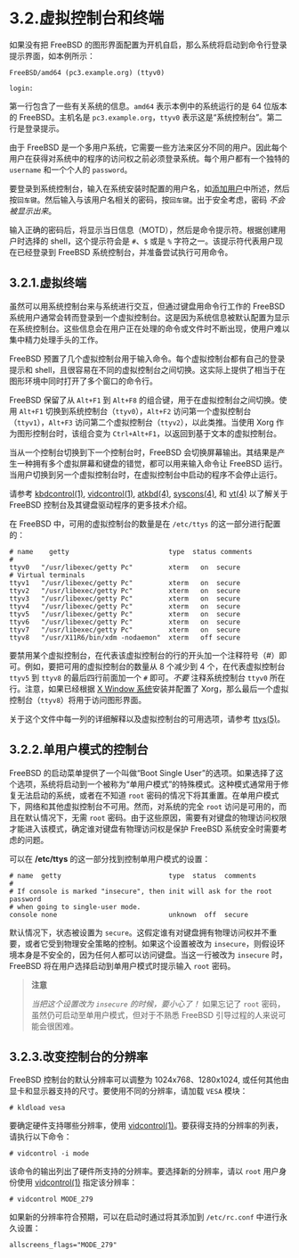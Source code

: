 # 3.2.虚拟控制台和终端

如果没有把 FreeBSD 的图形界面配置为开机自启，那么系统将启动到命令行登录提示界面，如本例所示：

```shell-sessionl
FreeBSD/amd64 (pc3.example.org) (ttyv0)

login:
```

第一行包含了一些有关系统的信息。`amd64` 表示本例中的系统运行的是 64 位版本的 FreeBSD。主机名是 `pc3.example.org`，`ttyv0` 表示这是“系统控制台”。第二行是登录提示。

由于 FreeBSD 是一个多用户系统，它需要一些方法来区分不同的用户。因此每个用户在获得对系统中的程序的访问权之前必须登录系统。每个用户都有一个独特的 `username` 和一个个人的 `password`。

要登录到系统控制台，输入在系统安装时配置的用户名，如[添加用户](https://docs.freebsd.org/en/books/handbook/bsdinstall/index.html#bsdinstall-addusers)中所述，然后按`回车键`。然后输入与该用户名相关的密码，按`回车键`。出于安全考虑，密码 _不会被显示出来_。

输入正确的密码后，将显示当日信息（MOTD），然后是命令提示符。根据创建用户时选择的 shell，这个提示符会是 `#`、`$` 或是 `%` 字符之一。该提示符代表用户现在已经登录到 FreeBSD 系统控制台，并准备尝试执行可用命令。

## 3.2.1.虚拟终端

虽然可以用系统控制台来与系统进行交互，但通过键盘用命令行工作的 FreeBSD 系统用户通常会转而登录到一个虚拟控制台。这是因为系统信息被默认配置为显示在系统控制台。这些信息会在用户正在处理的命令或文件时不断出现，使用户难以集中精力处理手头的工作。

FreeBSD 预置了几个虚拟控制台用于输入命令。每个虚拟控制台都有自己的登录提示和 shell，且很容易在不同的虚拟控制台之间切换。这实际上提供了相当于在图形环境中同时打开了多个窗口的命令行。

FreeBSD 保留了从 `Alt+F1` 到 `Alt+F8` 的组合键，用于在虚拟控制台之间切换。使用 `Alt+F1` 切换到系统控制台（`ttyv0`），`Alt+F2` 访问第一个虚拟控制台（`ttyv1`），`Alt+F3` 访问第二个虚拟控制台（`ttyv2`），以此类推。当使用 Xorg 作为图形控制台时，该组合变为 `Ctrl+Alt+F1`，以返回到基于文本的虚拟控制台。

当从一个控制台切换到下一个控制台时，FreeBSD 会切换屏幕输出。其结果是产生一种拥有多个虚拟屏幕和键盘的错觉，都可以用来输入命令让 FreeBSD 运行。当用户切换到另一个虚拟控制台时，在虚拟控制台中启动的程序不会停止运行。

请参考 [kbdcontrol(1)](https://www.freebsd.org/cgi/man.cgi?query=kbdcontrol&sektion=1&format=html), [vidcontrol(1)](https://www.freebsd.org/cgi/man.cgi?query=vidcontrol&sektion=1&format=html), [atkbd(4)](https://www.freebsd.org/cgi/man.cgi?query=atkbd&sektion=4&format=html), [syscons(4)](https://www.freebsd.org/cgi/man.cgi?query=syscons&sektion=4&format=html), 和 [vt(4)](https://www.freebsd.org/cgi/man.cgi?query=vt&sektion=4&format=html) 以了解关于 FreeBSD 控制台及其键盘驱动程序的更多技术介绍。

在 FreeBSD 中，可用的虚拟控制台的数量是在 `/etc/ttys` 的这一部分进行配置的：

```shell-sessionl
# name    getty                         type  status comments
#
ttyv0   "/usr/libexec/getty Pc"         xterm   on  secure
# Virtual terminals
ttyv1   "/usr/libexec/getty Pc"         xterm   on  secure
ttyv2   "/usr/libexec/getty Pc"         xterm   on  secure
ttyv3   "/usr/libexec/getty Pc"         xterm   on  secure
ttyv4   "/usr/libexec/getty Pc"         xterm   on  secure
ttyv5   "/usr/libexec/getty Pc"         xterm   on  secure
ttyv6   "/usr/libexec/getty Pc"         xterm   on  secure
ttyv7   "/usr/libexec/getty Pc"         xterm   on  secure
ttyv8   "/usr/X11R6/bin/xdm -nodaemon"  xterm   off secure
```

要禁用某个虚拟控制台，在代表该虚拟控制台的行的开头加一个注释符号（#）即可。例如，要把可用的虚拟控制台的数量从 8 个减少到 4 个，在代表虚拟控制台 `ttyv5` 到 `ttyv8` 的最后四行前面加一个 `#` 即可。_不要_ 注释系统控制台 `ttyv0` 所在行。注意，如果已经根据 [X Window 系统](https://docs.freebsd.org/en/books/handbook/x11/index.html#x11)安装并配置了 Xorg，那么最后一个虚拟控制台（`ttyv8`）将用于访问图形界面。

关于这个文件中每一列的详细解释以及虚拟控制台的可用选项，请参考 [ttys(5)](https://www.freebsd.org/cgi/man.cgi?query=ttys&sektion=5&format=html)。

## 3.2.2.单用户模式的控制台

FreeBSD 的启动菜单提供了一个叫做“Boot Single User”的选项。如果选择了这个选项，系统将启动到一个被称为“单用户模式”的特殊模式。这种模式通常用于修复无法启动的系统，或者在不知道 `root` 密码的情况下将其重置。在单用户模式下，网络和其他虚拟控制台不可用。然而，对系统的完全 `root` 访问是可用的，而且在默认情况下，无需 `root` 密码。由于这些原因，需要有对键盘的物理访问权限才能进入该模式，确定谁对键盘有物理访问权是保护 FreeBSD 系统安全时需要考虑的问题。

可以在 **/etc/ttys** 的这一部分找到控制单用户模式的设置：

```shell-sessionl
# name  getty                           type  status  comments
#
# If console is marked "insecure", then init will ask for the root password
# when going to single-user mode.
console none                            unknown  off  secure
```

默认情况下，状态被设置为 `secure`。这假定谁有对键盘拥有物理访问权并不重要，或者它受到物理安全策略的控制。如果这个设置被改为 `insecure`，则假设环境本身是不安全的，因为任何人都可以访问键盘。当这一行被改为 `insecure` 时，FreeBSD 将在用户选择启动到单用户模式时提示输入 `root` 密码。

> **注意**
>
> _当把这个设置改为 `insecure` 的时候，要小心了！_ 如果忘记了 `root` 密码，虽然仍可启动至单用户模式，但对于不熟悉 FreeBSD 引导过程的人来说可能会很困难。

## 3.2.3.改变控制台的分辨率

FreeBSD 控制台的默认分辨率可以调整为 1024x768、1280x1024, 或任何其他由显卡和显示器支持的尺寸。要使用不同的分辨率，请加载 `VESA` 模块：

```shell-sessionl
# kldload vesa
```

要确定硬件支持哪些分辨率，使用 [vidcontrol(1)](https://www.freebsd.org/cgi/man.cgi?query=vidcontrol&sektion=1&format=html)。要获得支持的分辨率的列表，请执行以下命令：

```shell-sessionl
# vidcontrol -i mode
```

该命令的输出列出了硬件所支持的分辨率。要选择新的分辨率，请以 `root` 用户身份使用 [vidcontrol(1)](https://www.freebsd.org/cgi/man.cgi?query=vidcontrol&sektion=1&format=html) 指定该分辨率：

```shell-sessionl
# vidcontrol MODE_279
```

如果新的分辨率符合预期，可以在启动时通过将其添加到 `/etc/rc.conf` 中进行永久设置：

```shell-sessionl
allscreens_flags="MODE_279"
```
